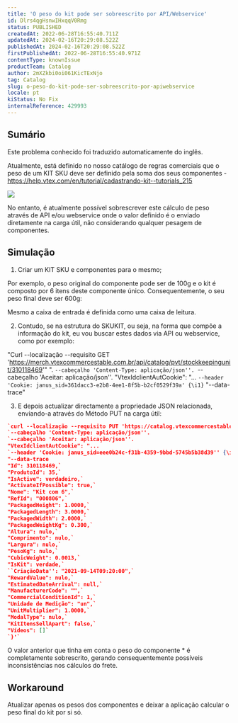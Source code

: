 ```yaml
---
title: 'O peso do kit pode ser sobreescrito por API/Webservice'
id: Dlrs4qgHsnwIHxqqV0Rmg
status: PUBLISHED
createdAt: 2022-06-28T16:55:40.711Z
updatedAt: 2024-02-16T20:29:08.522Z
publishedAt: 2024-02-16T20:29:08.522Z
firstPublishedAt: 2022-06-28T16:55:40.971Z
contentType: knownIssue
productTeam: Catalog
author: 2mXZkbi0oi061KicTExNjo
tag: Catalog
slug: o-peso-do-kit-pode-ser-sobreescrito-por-apiwebservice
locale: pt
kiStatus: No Fix
internalReference: 429993
---
```


## Sumário

<div class="alert alert-info">
  <p>Este problema conhecido foi traduzido automaticamente do inglês.</p>
</div>

Atualmente, está definido no nosso catálogo de regras comerciais que o peso de um KIT SKU deve ser definido pela soma dos seus componentes - https://help.vtex.com/en/tutorial/cadastrando-kit--tutorials_215

 ![](https://vtexhelp.zendesk.com/attachments/token/jgbIT0VRNCLLOdiQO0CQrka5D/?name=inline-2098334185.png)

No entanto, é atualmente possível sobrescrever este cálculo de peso através de API e/ou webservice onde o valor definido é o enviado diretamente na carga útil, não considerando qualquer pesagem de componentes.

## Simulação


1) Criar um KIT SKU e componentes para o mesmo;

Por exemplo, o peso original do componente pode ser de 100g e o kit é composto por 6 itens deste componente único. Consequentemente, o seu peso final deve ser 600g:

Mesmo a caixa de entrada é definida como uma caixa de leitura.

2) Contudo, se na estrutura do SKUKIT, ou seja, na forma que compõe a informação do kit, eu vou buscar estes dados via API ou webservice, como por exemplo:

"Curl --localização --requisito GET 'https://merch.vtexcommercestable.com.br/api/catalog/pvt/stockkeepingunit/310118469'" \".
`--cabeçalho 'Content-Type: aplicação/json''.
`--cabeçalho 'Aceitar: aplicação/json''.
"VtexIdclientAutCookie": "...
`--header 'Cookie: janus_sid=361dacc3-e2b8-4ee1-8f5b-b2cf0529f39a' {\i1}`
"--data-trace"

3) E depois actualizar directamente a propriedade JSON relacionada, enviando-a através do Método PUT na carga útil:

```json
`curl --localização --requisito PUT 'https://catalog.vtexcommercestable.com.br/api/catalog/pvt/stockkeepingunit/?an='``.
`--cabeçalho 'Content-Type: aplicação/json''.
`--cabeçalho 'Aceitar: aplicação/json''.
"VtexIdclientAutCookie": "...
`--header 'Cookie: janus_sid=eee0b24c-f31b-4359-9bbd-5745b5b38d39'' {\i1}`
"--data-trace
"Id": 310118469,`
"ProdutoId": 35,`
"IsActive": verdadeiro,`
"ActivateIfPossible": true,`
"Nome": "Kit com 6",`
"RefId": "000806",`
"PackagedHeight": 1.0000,`
"PackagedLength": 3.0000,`
"PackagedWidth": 2.0000,`
"PackagedWeightKg": 0.300,`
"Altura": nulo,`
"Comprimento": nulo,`
"Largura": nulo,`
"PesoKg": nulo,`
"CubicWeight": 0.0013,`
"IsKit": verdade,`
``CriaçãoData'': "2021-09-14T09:20:00",`
"RewardValue": nulo,`
"EstimatedDateArrival": null,`
"ManufacturerCode": "",`
"CommercialConditionId": 1,`
"Unidade de Medição": "un",`
"UnitMultiplier": 1.0000,`
"ModalType": nulo,`
"KitItensSellApart": falso,`
"Vídeos": []`
`}'`
```

O valor anterior que tinha em conta o peso do componente * é completamente sobrescrito, gerando consequentemente possíveis inconsistências nos cálculos do frete.


## Workaround

Atualizar apenas os pesos dos componentes e deixar a aplicação calcular o peso final do kit por si só.

